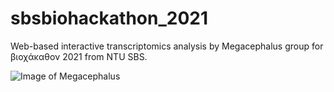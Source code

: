 # sbsbiohackathon_2021

Web-based interactive transcriptomics analysis by Megacephalus group for βιοχάκαθον 2021 from NTU SBS. 

![Image of Megacephalus](https://lh3.googleusercontent.com/pw/ACtC-3fYSuhB3gbJlOAx5HJ3IllymRCctYj2x91d1OP4x9DT6LwImUsCHPmg5viI_UpGDmcZWGLGGedDZ8LaZVeL8tv8qUOOEntMlPM04xoIB_WBMjclFQeRtBlFX_pVvRsY2TyKif8lTl4YgZPZoXyJE9RR=w1600-h902-no?authuser=0)
